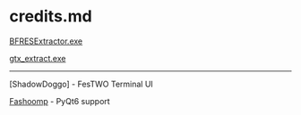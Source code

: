 # credits.md

[BFRESExtractor.exe](https://github.com/LordNed/BFRES-Extractor)

[gtx_extract.exe](https://github.com/aboood40091/GTX-Extractor)

---

[ShadowDoggo] - FesTWO Terminal UI

[Fashoomp](https://discord.com/users/143878644169834496) - PyQt6 support
